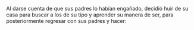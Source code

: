 Al darse cuenta de que sus padres lo habían
engañado, decidió huir de su casa para buscar
a los de su tipo y aprender su manera de ser, 
para posteriormente regresar con sus padres y 
hacer: